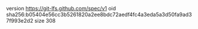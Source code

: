 version https://git-lfs.github.com/spec/v1
oid sha256:b05404e56cc3b5261820a2ee8bdc72aedf4fc4a3eda5a3d50fa9ad37f993e2d2
size 308
